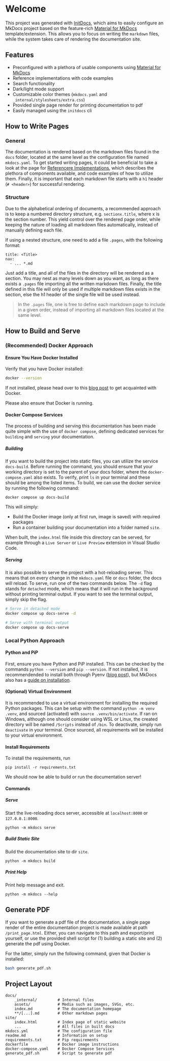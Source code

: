 # Welcome

This project was generated with [InitDocs](https://github.com/MartinJohannesNilsen/InitDocs), which aims to easily configure an MkDocs project based on the feature-rich [Material for MkDocs](https://squidfunk.github.io/mkdocs-material/) template/extension. This allows you to focus on writing the `markdown` files, while the system takes care of rendering the documentation site.

## Features

- Preconfigured with a plethora of usable components using [Material for MkDocs](https://squidfunk.github.io/mkdocs-material/)
- Reference implementations with code examples
- Search functionality
- Dark/light mode support
- Customizable color themes (`mkdocs.yaml` and `_internal/stylesheets/extra.css`)
- Provided single page render for printing documentation to pdf
- Easily managed using the `initdocs` cli

## How to Write Pages

### General

The documentation is rendered based on the markdown files found in the `docs` folder, located at the same level as the configuration file named `mkdocs.yaml`. To get started writing pages, it could be beneficial to take a look at the page for [Referencere Implementations](/section1.reference/index.html), which describes the plethora of components available, and code examples of how to utilize them. Finally, it is important that each markdown file starts with a `h1` header (`# <header>`) for successful rendering.

### Structure

Due to the alphabetical ordering of documents, a recommended approach is to keep a numbered directory structure, e.g. `sectionx.title`, where x is the section number. This yield control over the rendered page order, while keeping the nature of loading all markdown files automatically, instead of manually defining each file.

If using a nested structure, one need to add a file `.pages`, with the following format:

```
title: <Title>
nav:
  - ... *.md
```

Just add a title, and all of the files in the directory will be rendered as a section. You may nest as many levels down as you want, as long as there exists a `.pages` file importing all the written markdown files. Finally, the title defined in this file will only be used if multiple markdown files exists in the section, else the h1 header of the single file will be used instead.

> In the `.pages` file, one is free to define each markdown page to include in a given order, instead of importing all markdown files located at the same level. 


## How to Build and Serve

### (Recommended) Docker Approach

#### Ensure You Have Docker Installed

Verify that you have Docker installed:

```bash
docker --version
```

If not installed, please head over to this [blog post](https://blog.mjntech.dev/posts/Y3YTh9D6676D4n6iUYlU) to get acquainted with Docker.

Please also ensure that Docker is running.

#### Docker Compose Services

The process of building and serving this documentation has been made quite simple with the use of `docker compose`, defining dedicated services for `building` and `serving` your documentation.

##### Building

If you want to build the project into static files, you can utilize the service `docs-build`. Before running the command, you should ensure that your working directory is set to the parent of your docs folder, where the `docker-compose.yaml` also exists. To verify, print `ls` in your terminal and these should be among the listed items. To build, we can use the docker service by running the following command:

```
docker compose up docs-build
```

This will simply:

- Build the Docker image (only at first run, image is saved) with required packages
- Run a container building your documentation into a folder named `site`. 

When built, the `index.html` file inside this directory can be served, for example through a `Live Server` or `Live Preview` extension in Visual Studio Code.

##### Serving

It is also possible to serve the project with a hot-reloading server. This means that on every change in the `mkdocs.yaml` file or `docs` folder, the docs will reload. To serve, run one of the two commands below. The `-d` flag stands for `detached` mode, which means that it will run in the background without printing terminal output. If you want to see the terminal output, simply skip the flag.

```bash
# Serve in detached mode
docker compose up docs-serve -d

# Serve with terminal output
docker compose up docs-serve
```

### Local Python Approach

#### Python and PiP

First, ensure you have Python and PiP installed. This can be checked by the commands `python --version` and `pip --version`. If not installed, it is recommendended to install both through Pyenv ([blog post](https://blog.mjntech.dev/posts/7FPz65Fkv8sHM3aDIx0r)), but MkDocs also has a [guide on installation](https://www.mkdocs.org/user-guide/installation/).

#### (Optional) Virtual Environment

It is recommended to use a virtual environment for installing the required Python packages. This can be setup with the command `python -m venv .venv`, and sourced (activated) with `source .venv/bin/activate`. If ran on Windows, although one should consider using WSL or Linux, the created directory will be named `/Scripts` instead of `/bin`. To deactivate, simply run `deactivate` in your terminal. Once sourced, all requirements will be installed to your virtual environment.

#### Install Requirements

To install the requirements, run

```
pip install -r requirements.txt
```

We should now be able to build or run the documentation server!

#### Commands

##### Serve

Start the live-reloading docs server, accessible at `localhost:8000` or `127.0.0.1:8000`.

```
python -m mkdocs serve
```
  
##### Build Static Site

Build the documentation site to dir `site`.

```
python -m mkdocs build
```

##### Print Help

Print help message and exit.

```
python -m mkdocs --help
```

## Generate PDF

If you want to generate a pdf file of the documentation, a single page render of the entire documentation project is made available at path `/print_page.html`. Either, you can navigate to this path and export/print yourself, or use the provided shell script for (1) building a static site and (2) generate the pdf using Docker.

For the latter, simply run the following command, given that Docker is installed:

```bash
bash generate_pdf.sh
```

## Project Layout

    docs/
        _internal/         # Internal files
        assets/            # Media such as images, SVGs, etc.
        index.md           # The documentation homepage
        **/[...].md        # Other markdown pages
    site/
        index.html         # Index page of static website
        ...                # All files in built docs
    mkdocs.yml             # The configuration file
    readme.md              # Information on setup
    requirements.txt       # Pip requirements
    dockerfile             # Docker image instructions
    docker-compose.yaml    # Docker Compose Services
    generate_pdf.sh        # Script to generate pdf
